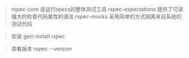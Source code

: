 > rspec-core 是运行specs的整体测试工具
> rspec-expectations 提供了可读强大的检查代码属性的语法
> rspec-mocks 采用简单的方式隔离来自系统的测试代码

> 安装
    gem install rspec

> 查看版本
    rspec --version